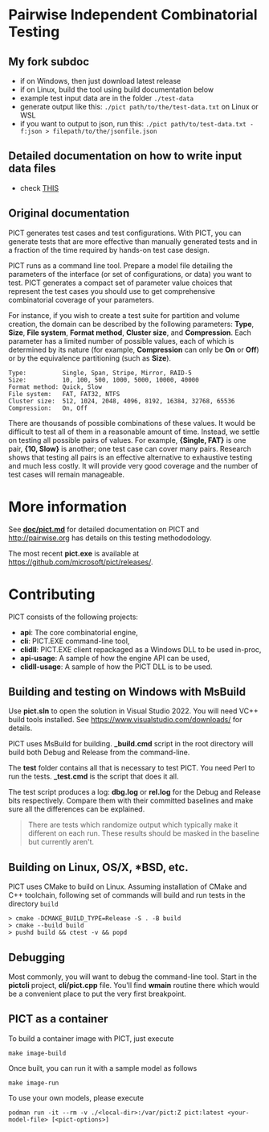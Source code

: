 # Pairwise Independent Combinatorial Testing

## My fork subdoc

- if on Windows, then just download latest release
- if on Linux, build the tool using build documentation below
- example test input data are in the folder `./test-data`
- generate output like this: `./pict path/to/the/test-data.txt` on Linux or WSL
- if you want to output to json, run this: `./pict path/to/test-data.txt -f:json > filepath/to/the/jsonfile.json`

## Detailed documentation on how to write input data files

- check [THIS](./doc/pict.md)

## Original documentation

PICT generates test cases and test configurations. With PICT, you can generate tests that are more effective than manually generated tests and in a fraction of the time required by hands-on test case design.

PICT runs as a command line tool. Prepare a model file detailing the parameters of the interface (or set of configurations, or data) you want to test. PICT generates a compact set of parameter value choices that represent the test cases you should use to get comprehensive combinatorial coverage of your parameters.

For instance, if you wish to create a test suite for partition and volume creation, the domain can be described by the following parameters: **Type**, **Size**, **File system**, **Format method**, **Cluster size**, and **Compression**. Each parameter has a limited number of possible values, each of which is determined by its nature (for example, **Compression** can only be **On** or **Off**) or by the equivalence partitioning (such as **Size**).

    Type:          Single, Span, Stripe, Mirror, RAID-5
    Size:          10, 100, 500, 1000, 5000, 10000, 40000
    Format method: Quick, Slow
    File system:   FAT, FAT32, NTFS
    Cluster size:  512, 1024, 2048, 4096, 8192, 16384, 32768, 65536
    Compression:   On, Off

There are thousands of possible combinations of these values. It would be difficult to test all of them in a reasonable amount of time. Instead, we settle on testing all possible pairs of values. For example, **{Single, FAT}** is one pair, **{10, Slow}** is another; one test case can cover many pairs. Research shows that testing all pairs is an effective alternative to exhaustive testing and much less costly. It will provide very good coverage and the number of test cases will remain manageable.

# More information

See **[doc/pict.md](https://github.com/Microsoft/pict/blob/main/doc/pict.md)** for detailed documentation on PICT and http://pairwise.org has details on this testing methododology.

The most recent **pict.exe** is available at https://github.com/microsoft/pict/releases/.

# Contributing

PICT consists of the following projects:

- **api**: The core combinatorial engine,
- **cli**: PICT.EXE command-line tool,
- **clidll**: PICT.EXE client repackaged as a Windows DLL to be used in-proc,
- **api-usage**: A sample of how the engine API can be used,
- **clidll-usage**: A sample of how the PICT DLL is to be used.

## Building and testing on Windows with MsBuild

Use **pict.sln** to open the solution in Visual Studio 2022. You will need VC++ build tools installed. See https://www.visualstudio.com/downloads/ for details.

PICT uses MsBuild for building. **\_build.cmd** script in the root directory will build both Debug and Release from the command-line.

The **test** folder contains all that is necessary to test PICT. You need Perl to run the tests. **\_test.cmd** is the script that does it all.

The test script produces a log: **dbg.log** or **rel.log** for the Debug and Release bits respectively. Compare them with their committed baselines and make sure all the differences can be explained.

> There are tests which randomize output which typically make it different on each run. These results should be masked in the baseline but currently aren't.

## Building on Linux, OS/X, \*BSD, etc.

PICT uses CMake to build on Linux.
Assuming installation of CMake and C++ toolchain, following set of commands will build and run tests in the directory `build`

```
> cmake -DCMAKE_BUILD_TYPE=Release -S . -B build
> cmake --build build
> pushd build && ctest -v && popd
```

## Debugging

Most commonly, you will want to debug the command-line tool. Start in the **pictcli** project, **cli/pict.cpp** file. You'll find **wmain** routine there which would be a convenient place to put the very first breakpoint.

## PICT as a container

To build a container image with PICT, just execute

    make image-build

Once built, you can run it with a sample model as follows

    make image-run

To use your own models, please execute

    podman run -it --rm -v ./<local-dir>:/var/pict:Z pict:latest <your-model-file> [<pict-options>]

